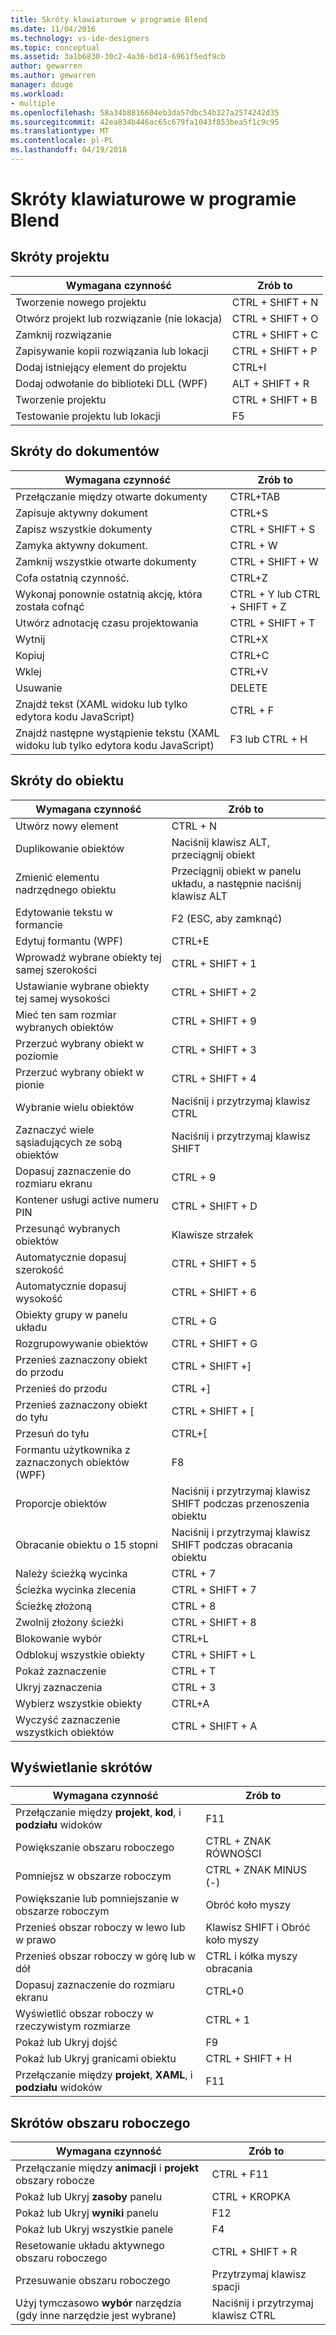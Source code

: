 ```yaml
---
title: Skróty klawiaturowe w programie Blend
ms.date: 11/04/2016
ms.technology: vs-ide-designers
ms.topic: conceptual
ms.assetid: 3a1b6830-30c2-4a36-bd14-6961f5edf9cb
author: gewarren
ms.author: gewarren
manager: douge
ms.workload:
- multiple
ms.openlocfilehash: 58a34b8816604eb3da57dbc54b327a2574242d35
ms.sourcegitcommit: 42ea834b446ac65c679fa1043f853bea5f1c9c95
ms.translationtype: MT
ms.contentlocale: pl-PL
ms.lasthandoff: 04/19/2018
---
```

# <a name="keyboard-shortcuts-in-blend"></a>Skróty klawiaturowe w programie Blend
## <a name="project-shortcuts"></a>Skróty projektu

|Wymagana czynność|Zrób to|
|----------------|-------------|
|Tworzenie nowego projektu|CTRL + SHIFT + N|
|Otwórz projekt lub rozwiązanie (nie lokacja)|CTRL + SHIFT + O|
|Zamknij rozwiązanie|CTRL + SHIFT + C|
|Zapisywanie kopii rozwiązania lub lokacji|CTRL + SHIFT + P|
|Dodaj istniejący element do projektu|CTRL+I|
|Dodaj odwołanie do biblioteki DLL (WPF)|ALT + SHIFT + R|
|Tworzenie projektu|CTRL + SHIFT + B|
|Testowanie projektu lub lokacji|F5|

## <a name="document-shortcuts"></a>Skróty do dokumentów

|Wymagana czynność|Zrób to|
|----------------|-------------|
|Przełączanie między otwarte dokumenty|CTRL+TAB|
|Zapisuje aktywny dokument|CTRL+S|
|Zapisz wszystkie dokumenty|CTRL + SHIFT + S|
|Zamyka aktywny dokument.|CTRL + W|
|Zamknij wszystkie otwarte dokumenty|CTRL + SHIFT + W|
|Cofa ostatnią czynność.|CTRL+Z|
|Wykonaj ponownie ostatnią akcję, która została cofnąć|CTRL + Y lub CTRL + SHIFT + Z|
|Utwórz adnotację czasu projektowania|CTRL + SHIFT + T|
|Wytnij|CTRL+X|
|Kopiuj|CTRL+C|
|Wklej|CTRL+V|
|Usuwanie|DELETE|
|Znajdź tekst (XAML widoku lub tylko edytora kodu JavaScript)|CTRL + F|
|Znajdź następne wystąpienie tekstu (XAML widoku lub tylko edytora kodu JavaScript)|F3 lub CTRL + H|

## <a name="object-shortcuts"></a>Skróty do obiektu

|Wymagana czynność|Zrób to|
|----------------|-------------|
|Utwórz nowy element|CTRL + N|
|Duplikowanie obiektów|Naciśnij klawisz ALT, przeciągnij obiekt|
|Zmienić elementu nadrzędnego obiektu|Przeciągnij obiekt w panelu układu, a następnie naciśnij klawisz ALT|
|Edytowanie tekstu w formancie|F2 (ESC, aby zamknąć)|
|Edytuj formantu (WPF)|CTRL+E|
|Wprowadź wybrane obiekty tej samej szerokości|CTRL + SHIFT + 1|
|Ustawianie wybrane obiekty tej samej wysokości|CTRL + SHIFT + 2|
|Mieć ten sam rozmiar wybranych obiektów|CTRL + SHIFT + 9|
|Przerzuć wybrany obiekt w poziomie|CTRL + SHIFT + 3|
|Przerzuć wybrany obiekt w pionie|CTRL + SHIFT + 4|
|Wybranie wielu obiektów|Naciśnij i przytrzymaj klawisz CTRL|
|Zaznaczyć wiele sąsiadujących ze sobą obiektów|Naciśnij i przytrzymaj klawisz SHIFT|
|Dopasuj zaznaczenie do rozmiaru ekranu|CTRL + 9|
|Kontener usługi active numeru PIN|CTRL + SHIFT + D|
|Przesunąć wybranych obiektów|Klawisze strzałek|
|Automatycznie dopasuj szerokość|CTRL + SHIFT + 5|
|Automatycznie dopasuj wysokość|CTRL + SHIFT + 6|
|Obiekty grupy w panelu układu|CTRL + G|
|Rozgrupowywanie obiektów|CTRL + SHIFT + G|
|Przenieś zaznaczony obiekt do przodu|CTRL + SHIFT +]|
|Przenieś do przodu|CTRL +]|
|Przenieś zaznaczony obiekt do tyłu|CTRL + SHIFT + [|
|Przesuń do tyłu|CTRL+[|
|Formantu użytkownika z zaznaczonych obiektów (WPF)|F8|
|Proporcje obiektów|Naciśnij i przytrzymaj klawisz SHIFT podczas przenoszenia obiektu|
|Obracanie obiektu o 15 stopni|Naciśnij i przytrzymaj klawisz SHIFT podczas obracania obiektu|
|Należy ścieżką wycinka|CTRL + 7|
|Ścieżka wycinka zlecenia|CTRL + SHIFT + 7|
|Ścieżkę złożoną|CTRL + 8|
|Zwolnij złożony ścieżki|CTRL + SHIFT + 8|
|Blokowanie wybór|CTRL+L|
|Odblokuj wszystkie obiekty|CTRL + SHIFT + L|
|Pokaż zaznaczenie|CTRL + T|
|Ukryj zaznaczenia|CTRL + 3|
|Wybierz wszystkie obiekty|CTRL+A|
|Wyczyść zaznaczenie wszystkich obiektów|CTRL + SHIFT + A|

## <a name="view-shortcuts"></a>Wyświetlanie skrótów

|Wymagana czynność|Zrób to|
|----------------|-------------|
|Przełączanie między **projekt**, **kod**, i **podziału** widoków|F11|
|Powiększanie obszaru roboczego|CTRL + ZNAK RÓWNOŚCI|
|Pomniejsz w obszarze roboczym|CTRL + ZNAK MINUS (-)|
|Powiększanie lub pomniejszanie w obszarze roboczym|Obróć koło myszy|
|Przenieś obszar roboczy w lewo lub w prawo|Klawisz SHIFT i Obróć koło myszy|
|Przenieś obszar roboczy w górę lub w dół|CTRL i kółka myszy obracania|
|Dopasuj zaznaczenie do rozmiaru ekranu|CTRL+0|
|Wyświetlić obszar roboczy w rzeczywistym rozmiarze|CTRL + 1|
|Pokaż lub Ukryj dojść|F9|
|Pokaż lub Ukryj granicami obiektu|CTRL + SHIFT + H|
|Przełączanie między **projekt**, **XAML**, i **podziału** widoków|F11|

## <a name="workspace-shortcuts"></a>Skrótów obszaru roboczego

|Wymagana czynność|Zrób to|
|----------------|-------------|
|Przełączanie między **animacji** i **projekt** obszary robocze|CTRL + F11|
|Pokaż lub Ukryj **zasoby** panelu|CTRL + KROPKA|
|Pokaż lub Ukryj **wyniki** panelu|F12|
|Pokaż lub Ukryj wszystkie panele|F4|
|Resetowanie układu aktywnego obszaru roboczego|CTRL + SHIFT + R|
|Przesuwanie obszaru roboczego|Przytrzymaj klawisz spacji|
|Użyj tymczasowo **wybór** narzędzia (gdy inne narzędzie jest wybrane)|Naciśnij i przytrzymaj klawisz CTRL|